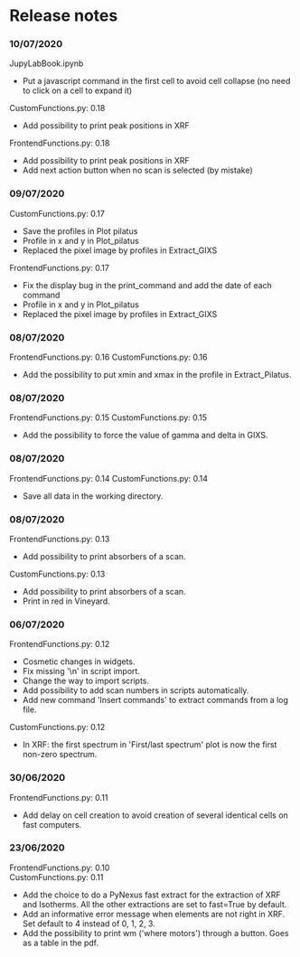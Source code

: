 # Release notes

### 10/07/2020

JupyLabBook.ipynb
- Put a javascript command in the first cell to avoid cell collapse (no need to click on a cell to expand it)

CustomFunctions.py: 0.18
- Add possibility to print peak positions in XRF

FrontendFunctions.py: 0.18
- Add possibility to print peak positions in XRF
- Add next action button when no scan is selected (by mistake)

### 09/07/2020

CustomFunctions.py: 0.17
- Save the profiles in Plot pilatus
- Profile in x and y in Plot_pilatus
- Replaced the pixel image by profiles in Extract_GIXS

FrontendFunctions.py: 0.17
- Fix the display bug in the print_command and add the date of each command
- Profile in x and y in Plot_pilatus
- Replaced the pixel image by profiles in Extract_GIXS

### 08/07/2020

FrontendFunctions.py: 0.16
CustomFunctions.py: 0.16
- Add the possibility to put xmin and xmax in the profile in Extract_Pilatus.

### 08/07/2020

FrontendFunctions.py: 0.15
CustomFunctions.py: 0.15
- Add the possibility to force the value of gamma and delta in GIXS.

### 08/07/2020

FrontendFunctions.py: 0.14
CustomFunctions.py: 0.14
- Save all data in the working directory.

### 08/07/2020

FrontendFunctions.py: 0.13
- Add possibility to print absorbers of a scan. 

CustomFunctions.py: 0.13
- Add possibility to print absorbers of a scan.
- Print in red in Vineyard.

### 06/07/2020

FrontendFunctions.py: 0.12
- Cosmetic changes in widgets.
- Fix missing '\n' in script import.
- Change the way to import scripts.
- Add possibility to add scan numbers in scripts automatically.
- Add new command 'Insert commands' to extract commands from a log file.

CustomFunctions.py: 0.12
- In XRF: the first spectrum in 'First/last spectrum' plot is now the first non-zero spectrum.


### 30/06/2020

FrontendFunctions.py: 0.11

- Add delay on cell creation to avoid creation of several identical cells on fast computers. 

### 23/06/2020

FrontendFunctions.py: 0.10  
CustomFunctions.py: 0.11

- Add the choice to do a PyNexus fast extract for the extraction of XRF and Isotherms. All the other extractions are set to fast=True by default.
- Add an informative error message when elements are not right in XRF. Set default to 4 instead of 0, 1, 2, 3.
- Add the possibility to print wm ('where motors') through a button. Goes as a table in the pdf.

